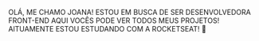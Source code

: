 

OLÁ, ME CHAMO JOANA!
ESTOU EM BUSCA DE SER DESENVOLVEDORA FRONT-END 
AQUI VOCÊS PODE VER TODOS MEUS PROJETOS! 
AlTUAMENTE ESTOU ESTUDANDO COM A ROCKETSEAT! 💜


